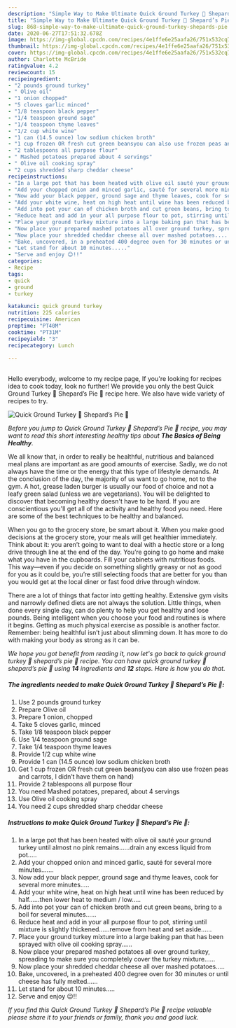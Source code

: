 ```yaml
---
description: "Simple Way to Make Ultimate Quick Ground Turkey 🦃 Shepard’s Pie 🥧"
title: "Simple Way to Make Ultimate Quick Ground Turkey 🦃 Shepard’s Pie 🥧"
slug: 868-simple-way-to-make-ultimate-quick-ground-turkey-shepards-pie
date: 2020-06-27T17:51:32.678Z
image: https://img-global.cpcdn.com/recipes/4e1ffe6e25aafa26/751x532cq70/quick-ground-turkey-🦃-shepards-pie-🥧-recipe-main-photo.jpg
thumbnail: https://img-global.cpcdn.com/recipes/4e1ffe6e25aafa26/751x532cq70/quick-ground-turkey-🦃-shepards-pie-🥧-recipe-main-photo.jpg
cover: https://img-global.cpcdn.com/recipes/4e1ffe6e25aafa26/751x532cq70/quick-ground-turkey-🦃-shepards-pie-🥧-recipe-main-photo.jpg
author: Charlotte McBride
ratingvalue: 4.2
reviewcount: 15
recipeingredient:
- "2 pounds ground turkey"
- " Olive oil"
- "1 onion chopped"
- "5 cloves garlic minced"
- "1/8 teaspoon black pepper"
- "1/4 teaspoon ground sage"
- "1/4 teaspoon thyme leaves"
- "1/2 cup white wine"
- "1 can (14.5 ounce) low sodium chicken broth"
- "1 cup frozen OR fresh cut green beansyou can also use frozen peas and carrots I didnt have them on hand"
- "2 tablespoons all purpose flour"
- " Mashed potatoes prepared about 4 servings"
- " Olive oil cooking spray"
- "2 cups shredded sharp cheddar cheese"
recipeinstructions:
- "In a large pot that has been heated with olive oil sauté your ground turkey until almost no pink remains......drain any excess liquid from pot....."
- "Add your chopped onion and minced garlic, sauté for several more minutes......."
- "Now add your black pepper, ground sage and thyme leaves, cook for several more minutes....."
- "Add your white wine, heat on high heat until wine has been reduced by half......then lower heat to medium / low....."
- "Add into pot your can of chicken broth and cut green beans, bring to a boil for several minutes......"
- "Reduce heat and add in your all purpose flour to pot, stirring until mixture is slightly thickened......remove from heat and set aside......"
- "Place your ground turkey mixture into a large baking pan that has been sprayed with olive oil cooking spray......"
- "Now place your prepared mashed potatoes all over ground turkey, spreading to make sure you completely cover the turkey mixture......"
- "Now place your shredded cheddar cheese all over mashed potatoes....."
- "Bake, uncovered, in a preheated 400 degree oven for 30 minutes or until cheese has fully melted......"
- "Let stand for about 10 minutes....."
- "Serve and enjoy 😉!!"
categories:
- Recipe
tags:
- quick
- ground
- turkey

katakunci: quick ground turkey 
nutrition: 225 calories
recipecuisine: American
preptime: "PT40M"
cooktime: "PT31M"
recipeyield: "3"
recipecategory: Lunch

---
```

<br>
Hello everybody, welcome to my recipe page, If you're looking for recipes idea to cook today, look no further! We provide you only the best Quick Ground Turkey 🦃 Shepard’s Pie 🥧 recipe here. We also have wide variety of recipes to try.
<br>


![Quick Ground Turkey 🦃 Shepard’s Pie 🥧](https://img-global.cpcdn.com/recipes/4e1ffe6e25aafa26/751x532cq70/quick-ground-turkey-🦃-shepards-pie-🥧-recipe-main-photo.jpg)

<i>Before you jump to Quick Ground Turkey 🦃 Shepard’s Pie 🥧 recipe, you may want to read this short interesting healthy tips about <strong>The Basics of Being Healthy</strong>.</i>

We all know that, in order to really be healthful, nutritious and balanced meal plans are important as are good amounts of exercise. Sadly, we do not always have the time or the energy that this type of lifestyle demands. At the conclusion of the day, the majority of us want to go home, not to the gym. A hot, grease laden burger is usually our food of choice and not a leafy green salad (unless we are vegetarians). You will be delighted to discover that becoming healthy doesn't have to be hard. If you are conscientious you'll get all of the activity and healthy food you need. Here are some of the best techniques to be healthy and balanced.

When you go to the grocery store, be smart about it. When you make good decisions at the grocery store, your meals will get healthier immediately. Think about it: you aren’t going to want to deal with a hectic store or a long drive through line at the end of the day. You’re going to go home and make what you have in the cupboards. Fill your cabinets with nutritious foods. This way—even if you decide on something slightly greasy or not as good for you as it could be, you’re still selecting foods that are better for you than you would get at the local diner or fast food drive through window.

There are a lot of things that factor into getting healthy. Extensive gym visits and narrowly defined diets are not always the solution. Little things, when done every single day, can do plenty to help you get healthy and lose pounds. Being intelligent when you choose your food and routines is where it begins. Getting as much physical exercise as possible is another factor. Remember: being healthful isn’t just about slimming down. It has more to do with making your body as strong as it can be. 


<i>We hope you got benefit from reading it, now let's go back to quick ground turkey 🦃 shepard’s pie 🥧 recipe. You can have quick ground turkey 🦃 shepard’s pie 🥧 using <strong>14</strong> ingredients and <strong>12</strong> steps. Here is how you do that.
</i>

##### The ingredients needed to make Quick Ground Turkey 🦃 Shepard’s Pie 🥧:

1. Use 2 pounds ground turkey
1. Prepare  Olive oil
1. Prepare 1 onion, chopped
1. Take 5 cloves garlic, minced
1. Take 1/8 teaspoon black pepper
1. Use 1/4 teaspoon ground sage
1. Take 1/4 teaspoon thyme leaves
1. Provide 1/2 cup white wine
1. Provide 1 can (14.5 ounce) low sodium chicken broth
1. Get 1 cup frozen OR fresh cut green beans(you can also use frozen peas and carrots, I didn’t have them on hand)
1. Provide 2 tablespoons all purpose flour
1. You need  Mashed potatoes, prepared, about 4 servings
1. Use  Olive oil cooking spray
1. You need 2 cups shredded sharp cheddar cheese


##### Instructions to make Quick Ground Turkey 🦃 Shepard’s Pie 🥧:

1. In a large pot that has been heated with olive oil sauté your ground turkey until almost no pink remains......drain any excess liquid from pot.....
1. Add your chopped onion and minced garlic, sauté for several more minutes.......
1. Now add your black pepper, ground sage and thyme leaves, cook for several more minutes.....
1. Add your white wine, heat on high heat until wine has been reduced by half......then lower heat to medium / low.....
1. Add into pot your can of chicken broth and cut green beans, bring to a boil for several minutes......
1. Reduce heat and add in your all purpose flour to pot, stirring until mixture is slightly thickened......remove from heat and set aside......
1. Place your ground turkey mixture into a large baking pan that has been sprayed with olive oil cooking spray......
1. Now place your prepared mashed potatoes all over ground turkey, spreading to make sure you completely cover the turkey mixture......
1. Now place your shredded cheddar cheese all over mashed potatoes.....
1. Bake, uncovered, in a preheated 400 degree oven for 30 minutes or until cheese has fully melted......
1. Let stand for about 10 minutes.....
1. Serve and enjoy 😉!!


<i>If you find this Quick Ground Turkey 🦃 Shepard’s Pie 🥧 recipe valuable please share it to your friends or family, thank you and good luck.</i>
